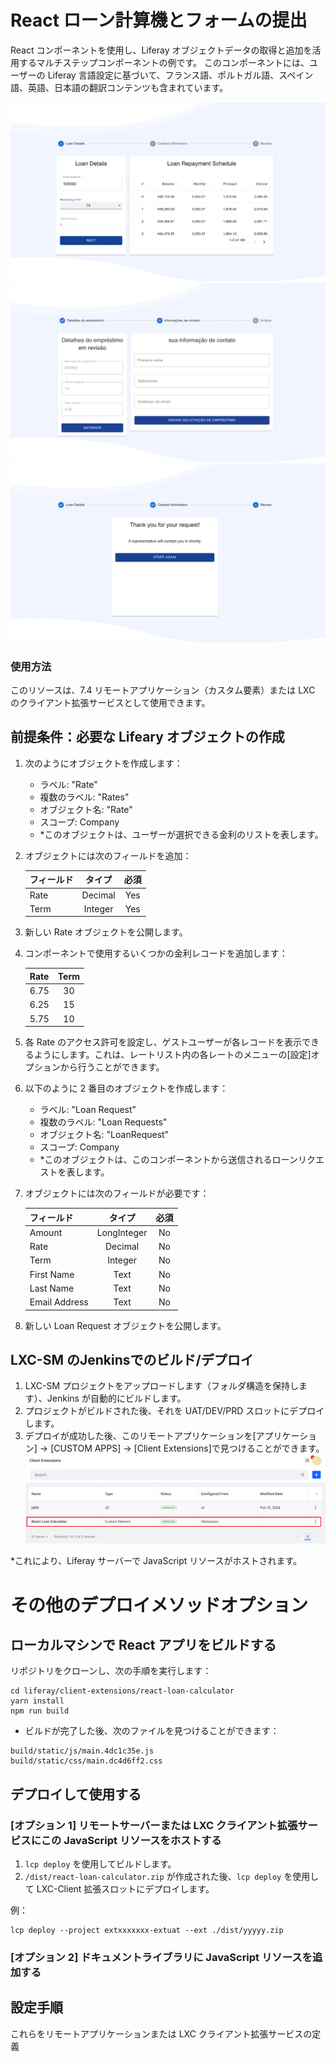 # React ローン計算機とフォームの提出
React コンポーネントを使用し、Liferay オブジェクトデータの取得と追加を活用するマルチステップコンポーネントの例です。
このコンポーネントには、ユーザーの Liferay 言語設定に基づいて、フランス語、ポルトガル語、スペイン語、英語、日本語の翻訳コンテンツも含まれています。

![コンポーネントの結果 1](./screenshots/img-1.png)
![コンポーネントの結果 2](./screenshots/img-2.png)
![コンポーネントの結果 3](./screenshots/img-3.png)

### 使用方法
このリソースは、7.4 リモートアプリケーション（カスタム要素）または LXC のクライアント拡張サービスとして使用できます。

## 前提条件：必要な Lifeary オブジェクトの作成

1. 次のようにオブジェクトを作成します：
    * ラベル: "Rate"
    * 複数のラベル: "Rates"
    * オブジェクト名: "Rate"
    * スコープ: Company
    * *このオブジェクトは、ユーザーが選択できる金利のリストを表します。

2. オブジェクトには次のフィールドを追加：

    | フィールド | タイプ       | 必須      |
    | :---     |   :----:    |  :----:   |
    | Rate   | Decimal   | Yes       |
    | Term   | Integer   | Yes       |

3. 新しい Rate オブジェクトを公開します。

4. コンポーネントで使用するいくつかの金利レコードを追加します：

    | Rate   | Term      |
    | :---   |   :----:  |
    | 6.75   | 30        |
    | 6.25   | 15        |
    | 5.75   | 10        |
    
5. 各 Rate のアクセス許可を設定し、ゲストユーザーが各レコードを表示できるようにします。これは、レートリスト内の各レートのメニューの[設定]オプションから行うことができます。

6. 以下のように 2 番目のオブジェクトを作成します：

    * ラベル: "Loan Request"
    * 複数のラベル: "Loan Requests"
    * オブジェクト名: "LoanRequest"
    * スコープ: Company
    * *このオブジェクトは、このコンポーネントから送信されるローンリクエストを表します。

7. オブジェクトには次のフィールドが必要です：

    | フィールド          |  タイプ         | 必須     |
    | :---              |   :----:      |  :----:  |
    | Amount         | LongInteger | No        |
    | Rate           | Decimal     | No        |
    | Term           | Integer     | No        |
    | First Name     | Text        | No        |
    | Last Name      | Text        | No        |
    | Email Address  | Text        | No        |

8. 新しい Loan Request オブジェクトを公開します。

## LXC-SM のJenkinsでのビルド/デプロイ

1. LXC-SM プロジェクトをアップロードします（フォルダ構造を保持します）、Jenkins が自動的にビルドします。
2. プロジェクトがビルドされた後、それを UAT/DEV/PRD スロットにデプロイします。
3. デプロイが成功した後、このリモートアプリケーションを[アプリケーション] -> [CUSTOM APPS] -> [Client Extensions]で見つけることができます。
![コンポーネントの結果 4](./screenshots/img-4.png)

*これにより、Liferay サーバーで JavaScript リソースがホストされます。

# その他のデプロイメソッドオプション
## ローカルマシンで React アプリをビルドする
リポジトリをクローンし、次の手順を実行します：

```
cd liferay/client-extensions/react-loan-calculator
yarn install
npm run build
```

* ビルドが完了した後、次のファイルを見つけることができます：
```
build/static/js/main.4dc1c35e.js
build/static/css/main.dc4d6ff2.css
```

## デプロイして使用する
### [オプション 1] リモートサーバーまたは LXC クライアント拡張サービスにこの JavaScript リソースをホストする

1. `lcp deploy` を使用してビルドします。
2. `/dist/react-loan-calculator.zip` が作成された後、`lcp deploy` を使用して LXC-Client 拡張スロットにデプロイします。

例：
```
lcp deploy --project extxxxxxxx-extuat --ext ./dist/yyyyy.zip
```


### [オプション 2] ドキュメントライブラリに JavaScript リソースを追加する
## 設定手順
これらをリモートアプリケーションまたは LXC クライアント拡張サービスの定義

